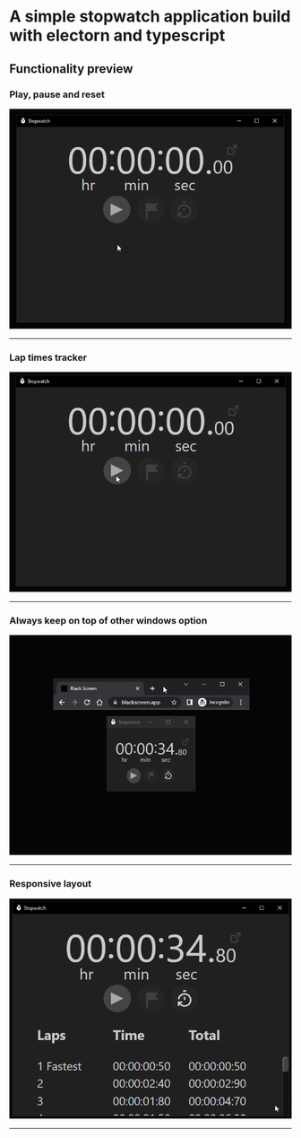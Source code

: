 # A simple stopwatch application build with electorn and typescript
## Functionality preview
### Play, pause and reset
![Alt Text](https://raw.githubusercontent.com/StiliyanStoyanov/stopwatch/main/preview/play-pause-reset.gif)

---
### Lap times tracker 
![Alt Text](https://raw.githubusercontent.com/StiliyanStoyanov/stopwatch/main/preview/lap-timers-tracker.gif)

---

### Always keep on top of other windows option
![Alt Text](https://raw.githubusercontent.com/StiliyanStoyanov/stopwatch/main/preview/keep-on-top.gif)

---
### Responsive layout
![Alt Text](https://raw.githubusercontent.com/StiliyanStoyanov/stopwatch/main/preview/responsive-layout.gif)

---

